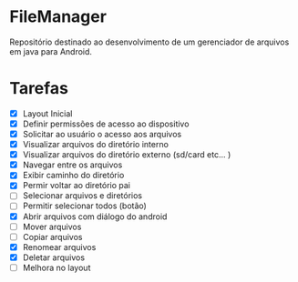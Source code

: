 # FileManager
Repositório destinado ao desenvolvimento de um gerenciador de arquivos em java para Android. 


# Tarefas

- [x] Layout Inicial 
- [x] Definir permissões de acesso ao dispositivo
- [x] Solicitar ao usuário o acesso aos arquivos 
- [x] Visualizar arquivos do diretório interno
- [x] Visualizar arquivos do diretório externo (sd/card etc... )
- [x] Navegar entre os arquivos
- [x] Exibir caminho do diretório
- [x] Permir voltar ao diretório pai
- [ ] Selecionar arquivos e diretórios 
- [ ] Permitir selecionar todos (botão)
- [x] Abrir arquivos com diálogo do android
- [ ] Mover arquivos 
- [ ] Copiar arquivos
- [x] Renomear arquivos
- [x] Deletar arquivos
- [ ] Melhora no layout 
